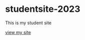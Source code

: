 # studentsite-2023
This is my student site

[view my site](https://johndoenma.github.io/studentsite-2023)

